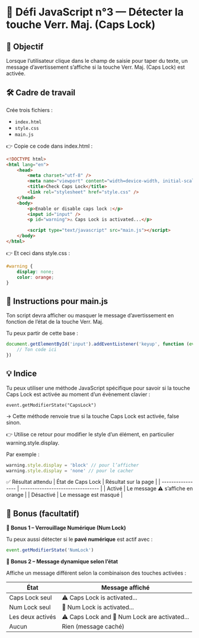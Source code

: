 # 🎯 Défi JavaScript n°3 — Détecter la touche Verr. Maj. (Caps Lock)

## 🧩 Objectif

Lorsque l’utilisateur clique dans le champ de saisie pour taper du texte, un message d’avertissement s’affiche si la touche Verr. Maj. (Caps Lock) est activée.

## 🛠️ Cadre de travail

Crée trois fichiers :

- `index.html`
- `style.css`
- `main.js`

👉 Copie ce code dans index.html :

```html
<!DOCTYPE html>
<html lang="en">
	<head>
		<meta charset="utf-8" />
		<meta name="viewport" content="width=device-width, initial-scale=1.0" />
		<title>Check Caps Lock</title>
		<link rel="stylesheet" href="style.css" />
	</head>
	<body>
		<p>Enable or disable caps lock :</p>
		<input id="input" />
		<p id="warning">⚠️ Caps Lock is activated...</p>

		<script type="text/javascript" src="main.js"></script>
	</body>
</html>
```

👉 Et ceci dans style.css :

```css
#warning {
	display: none;
	color: orange;
}
```

## 📄 Instructions pour main.js

Ton script devra afficher ou masquer le message d’avertissement en fonction de l’état de la touche Verr. Maj.

Tu peux partir de cette base :

```js
document.getElementById('input').addEventListener('keyup', function (event) {
	// Ton code ici
})
```

## 💡 Indice

Tu peux utiliser une méthode JavaScript spécifique pour savoir si la touche Caps Lock est activée au moment d’un évènement clavier :

`event.getModifierState("CapsLock")`

→ Cette méthode renvoie true si la touche Caps Lock est activée, false sinon.

👉 Utilise ce retour pour modifier le style d’un élément, en particulier warning.style.display.

Par exemple :

```js
warning.style.display = 'block' // pour l’afficher
warning.style.display = 'none' // pour le cacher
```

✅ Résultat attendu
| État de Caps Lock | Résultat sur la page |
| ----------------- | --------------------------------- |
| Activé | Le message ⚠️ s’affiche en orange |
| Désactivé | Le message est masqué |

## 🌟 Bonus (facultatif)

**🧮 Bonus 1 – Verrouillage Numérique (Num Lock)**

Tu peux aussi détecter si le **pavé numérique** est actif avec :

```js
event.getModifierState('NumLock')
```

**🧠 Bonus 2 – Message dynamique selon l’état**

Affiche un message différent selon la combinaison des touches activées :

| État             | Message affiché                               |
| ---------------- | --------------------------------------------- |
| Caps Lock seul   | ⚠️ Caps Lock is activated...                  |
| Num Lock seul    | 🔢 Num Lock is activated...                   |
| Les deux activés | ⚠️ Caps Lock and 🔢 Num Lock are activated... |
| Aucun            | Rien (message caché)                          |
